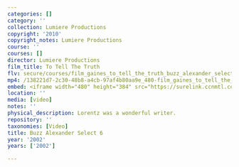 ```yaml
---
categories: []
category: ''
collection: Lumiere Productions
copyright: '2010'
copyright_notes: Lumiere Productions
course: ''
courses: []
director: Lumiere Productions
film_title: To Tell The Truth
flv: secure/courses/film_gaines_to_tell_the_truth_buzz_alexander_select_6.flv
mp4: /138221d7-2c30-48b8-a4cb-97af4b80aa9e_480-film_gaines_to_tell_the_truth_buzz_alexander_select_6.mp4
embed: <iframe width="480" height="384" src="https://surelink.ccnmtl.columbia.edu/video/?player=mp4_secure_stream&file=/138221d7-2c30-48b8-a4cb-97af4b80aa9e_480-film_gaines_to_tell_the_truth_buzz_alexander_select_6.mp4&width=480&height=360&poster=https://d369ay3g98xik5.cloudfront.net/thumbs/2016/11/17/138221d7-2c30-48b8-a4cb-97af4b80aa9e-00001.jpg&authtype=wind"></iframe>
location: ''
media: [video]
notes: ''
physical_description: Lorentz was a wonderful writer.
repository: ''
taxonomies: [Video]
title: Buzz Alexander Select 6
year: '2002'
years: ['2002']

---
```

